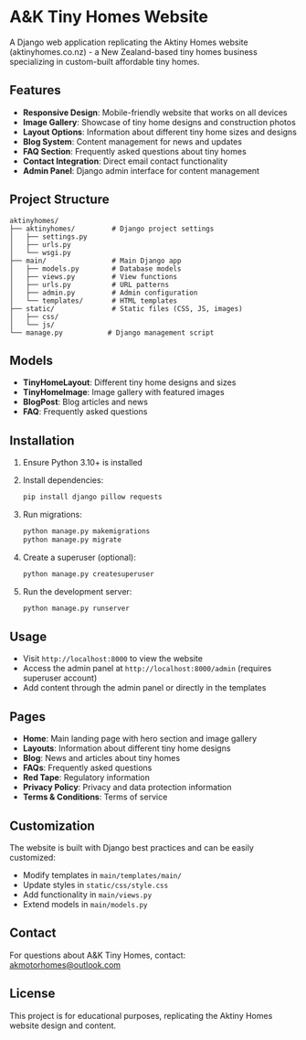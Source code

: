 # A&K Tiny Homes Website

A Django web application replicating the Aktiny Homes website (aktinyhomes.co.nz) - a New Zealand-based tiny homes business specializing in custom-built affordable tiny homes.

## Features

- **Responsive Design**: Mobile-friendly website that works on all devices
- **Image Gallery**: Showcase of tiny home designs and construction photos
- **Layout Options**: Information about different tiny home sizes and designs
- **Blog System**: Content management for news and updates
- **FAQ Section**: Frequently asked questions about tiny homes
- **Contact Integration**: Direct email contact functionality
- **Admin Panel**: Django admin interface for content management

## Project Structure

```
aktinyhomes/
├── aktinyhomes/         # Django project settings
│   ├── settings.py
│   ├── urls.py
│   └── wsgi.py
├── main/                # Main Django app
│   ├── models.py        # Database models
│   ├── views.py         # View functions
│   ├── urls.py          # URL patterns
│   ├── admin.py         # Admin configuration
│   └── templates/       # HTML templates
├── static/              # Static files (CSS, JS, images)
│   ├── css/
│   └── js/
└── manage.py           # Django management script
```

## Models

- **TinyHomeLayout**: Different tiny home designs and sizes
- **TinyHomeImage**: Image gallery with featured images
- **BlogPost**: Blog articles and news
- **FAQ**: Frequently asked questions

## Installation

1. Ensure Python 3.10+ is installed
2. Install dependencies:
   ```bash
   pip install django pillow requests
   ```

3. Run migrations:
   ```bash
   python manage.py makemigrations
   python manage.py migrate
   ```

4. Create a superuser (optional):
   ```bash
   python manage.py createsuperuser
   ```

5. Run the development server:
   ```bash
   python manage.py runserver
   ```

## Usage

- Visit `http://localhost:8000` to view the website
- Access the admin panel at `http://localhost:8000/admin` (requires superuser account)
- Add content through the admin panel or directly in the templates

## Pages

- **Home**: Main landing page with hero section and image gallery
- **Layouts**: Information about different tiny home designs
- **Blog**: News and articles about tiny homes
- **FAQs**: Frequently asked questions
- **Red Tape**: Regulatory information
- **Privacy Policy**: Privacy and data protection information
- **Terms & Conditions**: Terms of service

## Customization

The website is built with Django best practices and can be easily customized:

- Modify templates in `main/templates/main/`
- Update styles in `static/css/style.css`
- Add functionality in `main/views.py`
- Extend models in `main/models.py`

## Contact

For questions about A&K Tiny Homes, contact: akmotorhomes@outlook.com

## License

This project is for educational purposes, replicating the Aktiny Homes website design and content.
